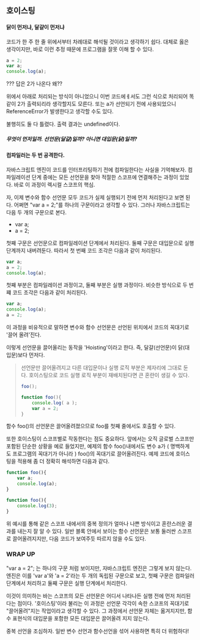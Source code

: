 ## 호이스팅



#### 닭이 먼저냐, 달걀이 먼저냐

코드가 한 주 한 줄 위에서부터 차례대로 해석될 것이라고 생각하기 쉽다. 대체로 옳은 생각이지만, 바로 이런 추정 때문에 프로그램을 잘못 이해 할 수 있다.

```javascript
a = 2;
var a;
console.log(a);
```

??? 답은 2가 나온다 왜??



위에서 아래로 처리되는 방식이 아니었으니 이번 코드에ㅔ서도 그런 식으로 처리되어 똑같이 2가 출력되리라 생각할지도 모른다. 또는 a가 선언되기 전에 사용되었으니 ReferenceError가 발생한다고 생각할 수도 있다.

불행히도 둘 다 틀렸다. 출력 결과는 undefined이다.



##### 무엇이 먼저일까. 선언문(달걀)일까? 아니면 대입문(닭)일까?

#### 컴파일러는 두 번 공격한다.

자바스크립트 엔진이 코드를 인터프리팅하기 전에 컴파일한다는 사실을 기억해보자. 컴파일레이션 단계 중에는 모든 선언문을 찾아 적절한 스코프에 연결해주는 과정이 있었다. 바로 이 과정이 렉시컬 스코프의 핵심.



자, 이제 변수와 함수 선언문 모두 코드가 실제 실행되기 전에 먼저 처리된다고 보면 된다. 어쩌면 "var a = 2;"를 하나의 구문이라고 생각할 수 있다. 그러나 자바스크립트는 다음 두 개의 구문으로 본다.

- var a;
- a = 2;

첫째 구문은 선언문으로 컴파일레이션 단계에서 처리된다. 둘째 구문은 대입문으로 실행 단계까지 내버려둔다. 따라서 첫 번째 코드 조각은 다음과 같이 처리된다.

```javascript
var a;
a = 2;
console.log(a);
```

첫째 부분은 컴파일레이션 과정이고, 둘째 부분은 실행 과정이다. 비슷한 방식으로 두 번쨰 코드 조각은 다음과 같이 처리된다.

```javascript
var a;
console.log(a);
a = 2;
```

이 과정을 비유적으로 말하면 변수와 함수 선언문은 선언된 위치에서 코드의 꼭대기로 '끌어 올려'진다. 

이렇게 선언문을 끌어올리는 동작을 'Hoisting'이라고 한다. 즉, 달걀(선언문)이 닭(대입문)보다 먼저다.



> 선언문만 끌어올려지고 다른 대입문이나 실행 로직 부분은 제자리에 그대로 둔다. 호이스팅으로 코드 실행 로직 부분이 재배치된다면 큰 혼란이 생길 수 있다.
>
> ```javascript
> foo();
> 
> function foo(){
>     console.log( a );
>     var a = 2;
> }
> ```



함수 foo()의 선언문은 끌어올려졌으므로 foo를 첫째 줄에서도 호출할 수 있다.

또한 호이스팅이 스코프별로 작동한다는 점도 중요하다. 앞에서는 오직 글로벌 스코프만 포함된 단순한 상황을 예로 들었지만, 예제의 함수 foo()내에서도 변수 a가 ( 명백하게도 프로그램의 꼭대기가 아니라 ) foo()의 꼭대기로 끌어올려진다. 예제 코드에 호이스팅을 적용해 좀 더 정확히 해석하면 다음과 같다.

```javascript
function foo(){
    var a;
    console.log(a);
}

function foo(){
    console.log(3);
}
```

위 예시를 통해 같은 스코프 내에서의 중복 정의가 얼마나 나쁜 방식이고 혼란스러운 결과를 내는지 잘 알 수 있다. 일반 블록 안에서 보이는 함수 선언문은 보통 둘러싼 스코프로 끌어올려지지만, 다음 코드가 보여주듯 따르지 않을 수도 있다.



### WRAP UP

"var a = 2"; 는 하나의 구문 처럼 보이지만, 자바스크립트 엔진은 그렇게 보지 않는다. 엔진은 이를 'var a'와 'a = 2'라는 두 개의 독립된 구문으로 보고, 첫째 구문은 컴파일러 단계에서 처리하고 둘째 구문은 실행 단계에서 처리한다.

이것이 의미하는 바는 스코프의 모든 선언문은 어디서 나타나든 실행 전에 먼저 처리된다는 점이다. '호이스팅'이라 불리는 이 과정은 선언문 각각이 속한 스코프의 꼭대기로 "끌어올려"지는 작업이라고 생각할 수 있다. 그 과정에서 선언문 자체는 옮겨지지만, 함수 표현식의 대입문을 포함한 모든 대입문은 끌어올려 지지 않는다.

중복 선언을 조심하자. 일반 변수 선언과 함수선언을 섞어 사용하면 특히 더 위험하다! 